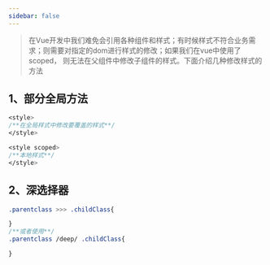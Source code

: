 ```yaml
---
sidebar: false
---
```


> 在Vue开发中我们难免会引用各种组件和样式；有时候样式不符合业务需求；则需要对指定的dom进行样式的修改；如果我们在vue中使用了scoped，
则无法在父组件中修改子组件的样式。下面介绍几种修改样式的方法

## 1、部分全局方法

```css
<style>
/**在全局样式中修改要覆盖的样式**/
</style>

<style scoped>
/**本地样式**/
</style>
```


## 2、深选择器

```css
.parentclass >>> .childClass{

}
/**或者使用**/
.parentclass /deep/ .childClass{

}

```
